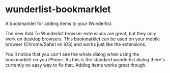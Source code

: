 wunderlist-bookmarklet
======================

A bookmarklet for adding items to your Wunderlist.

The new Add To Wunderlist browser extensions are great, but they only work on desktop browsers.
This bookmarklet can be used on your mobile browser (Chrome/Safari on iOS) and works just like the extensions. 

You'll notice that you can't see the whole dialog when using the bookmarklet on you iPhone. As this is the standard wunderlist dialog there's currently no easy way to fix that. Adding items works great though.
